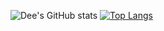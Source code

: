 ![Dee's GitHub stats](https://github-readme-stats.vercel.app/api?username=deebot10&theme=jolly&show_icons=true)
[![Top Langs](https://github-readme-stats.vercel.app/api/top-langs/?username=deebot10&layout=compact)](https://github.com/deebot10/github-readme-stats)
